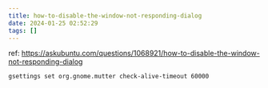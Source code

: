```yaml
---
title: how-to-disable-the-window-not-responding-dialog
date: 2024-01-25 02:52:29
tags: []
---
```

ref: https://askubuntu.com/questions/1068921/how-to-disable-the-window-not-responding-dialog

```
gsettings set org.gnome.mutter check-alive-timeout 60000
```

